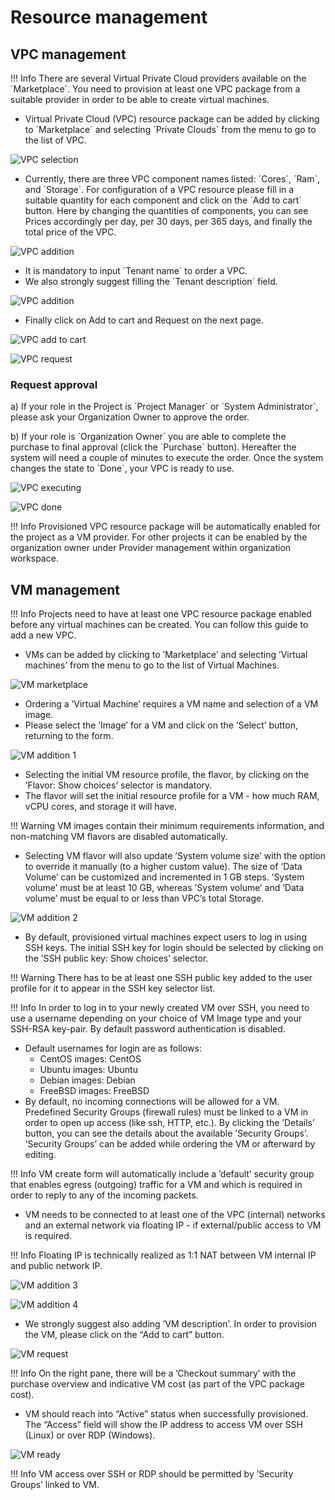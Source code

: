 # Resource management

## VPC management

!!! Info
    There are several Virtual Private Cloud providers available on the ´Marketplace´.
    You need to provision at least one VPC package from a suitable provider in order to be able to create virtual machines.

- Virtual Private Cloud (VPC) resource package can be added by clicking to ´Marketplace´ and selecting ´Private Clouds´ from the menu to go to the list of VPC.

![VPC selection](img/Marketplace.jpg)

- Currently, there are three VPC component names listed: ´Cores´, ´Ram´, and ´Storage´. For configuration of a VPC resource please fill in a suitable quantity for each component and click on the ´Add to cart´ button. Here by changing the quantities of components, you can see Prices accordingly per day, per 30 days, per 365 days, and finally the total price of the VPC.

![VPC addition](img/VPC_addition1.jpg)

- It is mandatory to input ´Tenant name´ to order a VPC.
- We also strongly suggest filling the ´Tenant description´ field.

![VPC addition](img/VPC_addition2.jpg)

- Finally click on Add to cart and Request on the next page.

![VPC add to cart](img/VPC_addition3.jpg)

![VPC request](img/Request_vpc.jpg)

### Request approval

a) If your role in the Project is ´Project Manager´ or ´System Administrator´, please ask your Organization Owner to approve the order.

b) If your role is ´Organization Owner´ you are able to complete the purchase to final approval (click the ´Purchase´ button). Hereafter the system will need a couple of minutes to execute the order. Once the system changes the state to ´Done´, your VPC is ready to use.

![VPC executing](img/VPC_executing.jpg)

![VPC done](img/VPC_done.jpg)

!!! Info
    Provisioned VPC resource package will be automatically enabled for the project as a VM provider. For other projects it can be enabled by the organization owner under Provider management within organization workspace.

## VM management

!!! Info
    Projects need to have at least one VPC resource package enabled before any virtual machines can be created. You can follow this guide to add a new VPC.

- VMs can be added by clicking to ’Marketplace’ and selecting ’Virtual machines’ from the menu to go to the list of Virtual Machines.

![VM marketplace](img/Marketplace_VM.jpg)

- Ordering a ’Virtual Machine’ requires a VM name and selection of a VM image.
- Please select the ’Image’ for a VM and click on the ’Select’ button, returning to the form.

![VM addition 1](img/VM_addition1.jpg)

- Selecting the initial VM resource profile, the flavor, by clicking on the ’Flavor: Show choices’ selector is mandatory.
- The flavor will set the initial resource profile for a VM - how much RAM, vCPU cores, and storage it will have.

!!! Warning
    VM images contain their minimum requirements information, and non-matching VM flavors are disabled automatically.

- Selecting VM flavor will also update ’System volume size’ with the option to override it manually (to a higher custom value). The size of ’Data Volume’ can be customized and incremented in 1 GB steps. ’System volume’ must be at least 10 GB, whereas ’System volume’ and ’Data volume’ must be equal to or less than VPC’s total Storage.

![VM addition 2](img/VM_addition2.jpg)

- By default, provisioned virtual machines expect users to log in using SSH keys. The initial SSH key for login should be selected by clicking on the ’SSH public key: Show choices’ selector.

!!! Warning
    There has to be at least one SSH public key added to the user profile for it to appear in the SSH key selector list.

!!! Info
    In order to log in to your newly created VM over SSH, you need to use a username depending on your choice of VM Image type and your SSH-RSA key-pair. By default password authentication is disabled.

- Default usernames for login are as follows:
  - CentOS images: CentOS
  - Ubuntu images: Ubuntu
  - Debian images: Debian
  - FreeBSD images: FreeBSD
- By default, no incoming connections will be allowed for a VM. Predefined Security Groups (firewall rules) must be linked to a VM in order to open up access (like ssh, HTTP, etc.). By clicking the ’Details’ button, you can see the details about the available ’Security Groups’. ’Security Groups’ can be added while ordering the VM or afterward by editing.

!!! Info
    VM create form will automatically include a ’default’ security group that enables egress (outgoing) traffic for a VM and which is required in order to reply to any of the incoming packets.

- VM needs to be connected to at least one of the VPC (internal) networks and an external network via floating IP - if external/public access to VM is required.

!!! Info
    Floating IP is technically realized as 1:1 NAT between VM internal IP and public network IP.

![VM addition 3](img/VM_addition3.jpg)

![VM addition 4](img/VM_addition4.jpg)

- We strongly suggest also adding ’VM description’. In order to provision the VM, please click on the “Add to cart” button.

![VM request](img/VM_add_to_cart.jpg)

!!! Info
    On the right pane, there will be a ’Checkout summary’ with the purchase overview and indicative VM cost (as part of the VPC package cost).

- VM should reach into “Active” status when successfully provisioned. The “Access” field will show the IP address to access VM over SSH (Linux) or over RDP (Windows).

![VM ready](img/VM_ready.jpg)


!!! Info
    VM access over SSH or RDP should be permitted by ’Security Groups’ linked to VM.